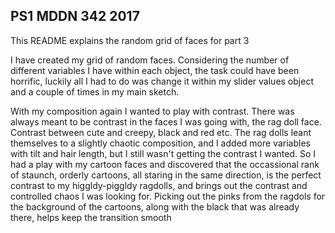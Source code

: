 ## PS1 MDDN 342 2017

This README explains the random grid of faces for part 3

I have created my grid of random faces. Considering the number of different variables I have within each object, the task could have been horrific, luckily all I had to do was change it within my slider values object and a couple of times in my main sketch.

With my composition again I wanted to play with contrast. There was always meant to be contrast in the faces I was going with, the rag doll face. Contrast between cute and creepy, black and red etc. The rag dolls leant themselves to a slightly chaotic composition, and I added more variables with tilt and hair length, but I still wasn't getting the contrast I wanted. So I had a play with my cartoon faces and discovered that the occassional rank of staunch, orderly cartoons, all staring in the same direction, is the perfect contrast to my higgldy-piggldy ragdolls, and brings out the contrast and controlled chaos I was looking for. Picking out the pinks from the ragdols for the background of the cartoons, along with the black that was already there, helps keep the transition smooth
